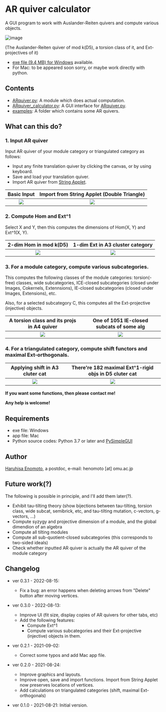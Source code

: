 # AR quiver calculator
A GUI program to work with Auslander-Reiten quivers and compute various objects.

![image](https://cdn.discordapp.com/attachments/524877289213788171/1007891731703943168/unknown.png)

(The Auslander-Reiten quiver of mod k(D5), a torsion class of it, and Ext-projectives of it)

- [exe file (9.4 MB) for Windows](https://github.com/haruhisa-enomoto/ARquiver/releases/download/v0.3./ARquiver_calculator.exe) available.
- For Mac: to be appeared soon sorry, or maybe work directly with python.

## Contents

- [ARquiver.py](ARquiver.py): A module which does actual computation.
- [ARquiver_calculator.py](ARquiver_calculator.py): A GUI interface for [ARquiver.py](ARquiver.py).
- [examples](/examples/): A folder which contains some AR quivers.

## What can this do?

### 1. Input AR quiver

Input AR quiver of your module category or triangulated category as follows:
- Input any finite translation quiver by clicking the canvas, or by using keyboard.
- Save and load your translation quiver.
- Import AR quiver from [String Applet](https://www.math.uni-bielefeld.de/~jgeuenich/string-applet/).

Basic Input          |  Import from String Applet (Double Triangle)
:-------------------------:|:-------------------------:
![](https://cdn.discordapp.com/attachments/524877289213788171/1007893449502113852/unknown.png)  |  ![](https://cdn.discordapp.com/attachments/524877289213788171/1007907225068638268/unknown.png)

### 2. Compute Hom and Ext^1

Select X and Y, then this computes the dimensions of Hom(X, Y) and Ext^1(X, Y).

2-dim Hom in mod k(D5)   |  1-dim Ext in A3 cluster category
:-------------------------:|:-------------------------:
![](https://cdn.discordapp.com/attachments/524877289213788171/1007896233454612571/unknown.png)  |  ![](https://cdn.discordapp.com/attachments/524877289213788171/1007897271528075284/unknown.png)

### 3. For a module category, compute various subcategories.

This computes the following classes of the module categories: torsion(-free) classes, wide subcategories, ICE-closed subcategories (closed under Images, Cokernels, Extennsions), IE-closed subcategories (closed under Images, Extensions), etc.

Also, for a selected subcategory C, this computes all the Ext-projective (injective) objects.

 A torsion class and its projs in A4 quiver | One of 1051 IE-closed subcats of some alg
:-------------------------:|:-------------------------:
![](https://cdn.discordapp.com/attachments/524877289213788171/1007900187106234368/unknown.png)  |  ![](https://cdn.discordapp.com/attachments/524877289213788171/1007901782200025189/unknown.png)


### 4. For a triangulated category, compute shift functors and maximal Ext-orthogonals.

 Applying shift in A3 cluter cat | There're 182 maximal Ext^1-rigid objs in D5 cluter cat
:-------------------------:|:-------------------------:
![](https://cdn.discordapp.com/attachments/524877289213788171/1007902867484590130/unknown.png)  |  ![](https://cdn.discordapp.com/attachments/524877289213788171/1007903351888949278/unknown.png)


**If you want some functions, then please contact me!**

**Any help is welcome!**


## Requirements

- exe file: Windows
- app file: Mac
- Python source codes: Python 3.7 or later and [PySimpleGUI](https://pysimplegui.readthedocs.io/en/latest/)

## Author

[Haruhisa Enomoto](http://haruhisa-enomoto.github.io/), a postdoc, e-mail: henomoto [at] omu.ac.jp

## Future work(?)

The following is possible in principle, and I'll add them later(?). 

- Exhibit tau-tilting theory (show bijections between tau-tilting, torsion class, wide subcat, semibrick, etc, and tau-tilting mutation, c-vectors, g-vectors, ...)
- Compute syzygy and projective dimension of a module, and the global dimendion of an algebra
- Compute all tilting modules
- Compute all sub-quotient-closed subcategories (this corresponds to two-sided ideals)
- Check whether inputted AR quiver is actually the AR quiver of the module category

## Changelog

- ver 0.3.1 - 2022-08-15:
  - Fix a bug: an error happens when deleting arrows from "Delete" button after moving vertices.

- ver 0.3.0 - 2022-08-13:
  - Improve UI (fit size, display copies of AR quivers for other tabs, etc)
  - Add the following features:
    - Compute Ext^1
    - Compute various subcategories and their Ext-projective (injective) objects in them.

- ver 0.2.1 - 2021-09-02:
  - Correct some typos and add Mac app file.

- ver 0.2.0 - 2021-08-24:
  - Improve graphics and layouts.
  - Improve open, save and import functions. Import from String Applet now preserves locations of vertices.
  - Add calculations on triangulated categories (shift, maximal Ext-orthogonals)

- ver 0.1.0 - 2021-08-21: Initial version.
